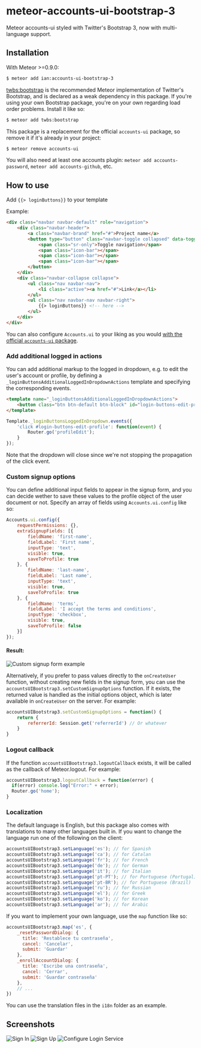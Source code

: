meteor-accounts-ui-bootstrap-3
==============================

Meteor accounts-ui styled with Twitter's Bootstrap 3, now with multi-language support.

Installation
------------

With Meteor >=0.9.0:

```sh
$ meteor add ian:accounts-ui-bootstrap-3
```

[twbs:bootstrap](https://atmospherejs.com/twbs/bootstrap) is the recommended Meteor implementation of Twitter's Bootstrap, and is declared as a weak dependency in this package. If you're using your own Bootstrap package, you're on your own regarding load order problems. Install it like so:

```sh
$ meteor add twbs:bootstrap
```

This package is a replacement for the official `accounts-ui` package, so remove it if it's already in your project:

```sh
$ meteor remove accounts-ui
```

You will also need at least one accounts plugin: `meteor add accounts-password`, `meteor add accounts-github`, etc.

How to use
----------

Add `{{> loginButtons}}` to your template

Example:

```html
<div class="navbar navbar-default" role="navigation">
	<div class="navbar-header">
		<a class="navbar-brand" href="#">Project name</a>
        <button type="button" class="navbar-toggle collapsed" data-toggle="collapse" data-target=".navbar-collapse">
            <span class="sr-only">Toggle navigation</span>
            <span class="icon-bar"></span>
            <span class="icon-bar"></span>
            <span class="icon-bar"></span>
        </button>
	</div>
	<div class="navbar-collapse collapse">
		<ul class="nav navbar-nav">
			<li class="active"><a href="#">Link</a></li>
		</ul>
		<ul class="nav navbar-nav navbar-right">
			{{> loginButtons}} <!-- here -->
		</ul>
	</div>
</div>
```

You can also configure `Accounts.ui` to your liking as you would [with the official `accounts-ui` package](https://docs.meteor.com/#/full/accounts_ui_config).

### Add additional logged in actions

You can add additional markup to the logged in dropdown, e.g. to edit
the user's account or profile, by defining a 
`_loginButtonsAdditionalLoggedInDropdownActions` template and specifying
the corresponding events.

```html
<template name="_loginButtonsAdditionalLoggedInDropdownActions">
	<button class="btn btn-default btn-block" id="login-buttons-edit-profile">Edit profile</button>
</template>
```

```javascript
Template._loginButtonsLoggedInDropdown.events({
	'click #login-buttons-edit-profile': function(event) {
		Router.go('profileEdit');
	}
});
```

Note that the dropdown will close since we're not stopping the propagation of the click event.


### Custom signup options

You can define additional input fields to appear in the signup form, and you can decide wether to save these values to the profile
object of the user document or not. Specify an array of fields using `Accounts.ui.config` like so:

```javascript
Accounts.ui.config({
    requestPermissions: {},
    extraSignupFields: [{
        fieldName: 'first-name',
        fieldLabel: 'First name',
        inputType: 'text',
        visible: true,
        saveToProfile: true
    }, {
        fieldName: 'last-name',
        fieldLabel: 'Last name',
        inputType: 'text',
        visible: true,
        saveToProfile: true
    }, {
        fieldName: 'terms',
        fieldLabel: 'I accept the terms and conditions',
        inputType: 'checkbox',
        visible: true,
        saveToProfile: false
    }]
});
```

#### Result:

![Custom signup form example](http://i.imgur.com/pvd5L1U.png)

Alternatively, if you prefer to pass values directly to the `onCreateUser` function, without creating new fields in the signup form,
you can use the `accountsUIBootstrap3.setCustomSignupOptions` function. If it exists, the returned value is handled as the initial options object,
which is later available in `onCreateUser` on the server. For example:

```javascript
accountsUIBootstrap3.setCustomSignupOptions = function() {
    return {
    	referrerId: Session.get('referrerId') // Or whatever
    }
}
```

### Logout callback

If the function `accountsUIBootstrap3.logoutCallback` exists, it will be called as the callback of Meteor.logout. For example:

```javascript
accountsUIBootstrap3.logoutCallback = function(error) {
  if(error) console.log("Error:" + error);
  Router.go('home');
}
```

### Localization

The default language is English, but this package also comes with translations to many other languages built in. If you want to change the language run one of the following on the client:

```javascript
accountsUIBootstrap3.setLanguage('es'); // for Spanish
accountsUIBootstrap3.setLanguage('ca'); // for Catalan
accountsUIBootstrap3.setLanguage('fr'); // for French
accountsUIBootstrap3.setLanguage('de'); // for German
accountsUIBootstrap3.setLanguage('it'); // for Italian
accountsUIBootstrap3.setLanguage('pt-PT'); // for Portuguese (Portugal)
accountsUIBootstrap3.setLanguage('pt-BR'); // for Portuguese (Brazil)
accountsUIBootstrap3.setLanguage('ru'); // for Russian
accountsUIBootstrap3.setLanguage('el'); // for Greek
accountsUIBootstrap3.setLanguage('ko'); // for Korean
accountsUIBootstrap3.setLanguage('ar'); // for Arabic
```

If you want to implement your own language, use the `map` function like so:

```javascript
accountsUIBootstrap3.map('es', {
    _resetPasswordDialog: {
      title: 'Restablece tu contraseña',
      cancel: 'Cancelar',
      submit: 'Guardar'
    },
    _enrollAccountDialog: {
      title: 'Escribe una contraseña',
      cancel: 'Cerrar',
      submit: 'Guardar contraseña'
    },
    // ...
})
```

You can use the translation files in the `i18n` folder as an example.

Screenshots
-----------

![Sign In](http://i.imgur.com/SGLZkOE.png)
![Sign Up](http://i.imgur.com/7S3C18J.png)
![Configure Login Service](http://i.imgur.com/Noa7sSm.png)

